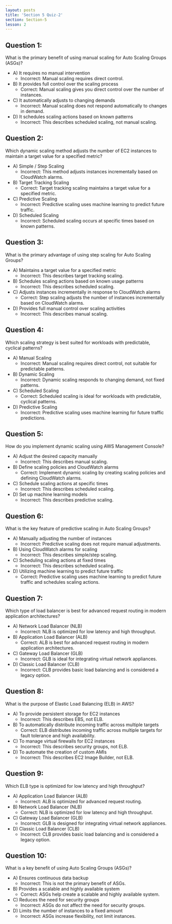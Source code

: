 ```yaml
---
layout: posts
title: 'Section 5 Quiz-2'
section: Section-5
lesson: 2
---
```


<!-- Content Covered Lesson-4, Lesson-5, Lesson-6 of Section-5 -->

## Question 1:

What is the primary benefit of using manual scaling for Auto Scaling Groups (ASGs)?

- A) It requires no manual intervention
  - Incorrect: Manual scaling requires direct control.
- B) It provides full control over the scaling process
  - Correct: Manual scaling gives you direct control over the number of instances.
- C) It automatically adjusts to changing demands
  - Incorrect: Manual scaling does not respond automatically to changes in demand.
- D) It schedules scaling actions based on known patterns
  - Incorrect: This describes scheduled scaling, not manual scaling.

<!-- pagebreak -->

## Question 2:

Which dynamic scaling method adjusts the number of EC2 instances to maintain a target value for a specified metric?

- A) Simple / Step Scaling
  - Incorrect: This method adjusts instances incrementally based on CloudWatch alarms.
- B) Target Tracking Scaling
  - Correct: Target tracking scaling maintains a target value for a specified metric.
- C) Predictive Scaling
  - Incorrect: Predictive scaling uses machine learning to predict future traffic.
- D) Scheduled Scaling
  - Incorrect: Scheduled scaling occurs at specific times based on known patterns.

<!-- pagebreak -->

## Question 3:

What is the primary advantage of using step scaling for Auto Scaling Groups?

- A) Maintains a target value for a specified metric
  - Incorrect: This describes target tracking scaling.
- B) Schedules scaling actions based on known usage patterns
  - Incorrect: This describes scheduled scaling.
- C) Adjusts instances incrementally in response to CloudWatch alarms
  - Correct: Step scaling adjusts the number of instances incrementally based on CloudWatch alarms.
- D) Provides full manual control over scaling activities
  - Incorrect: This describes manual scaling.

<!-- pagebreak -->

## Question 4:

Which scaling strategy is best suited for workloads with predictable, cyclical patterns?

- A) Manual Scaling
  - Incorrect: Manual scaling requires direct control, not suitable for predictable patterns.
- B) Dynamic Scaling
  - Incorrect: Dynamic scaling responds to changing demand, not fixed patterns.
- C) Scheduled Scaling
  - Correct: Scheduled scaling is ideal for workloads with predictable, cyclical patterns.
- D) Predictive Scaling
  - Incorrect: Predictive scaling uses machine learning for future traffic predictions.

<!-- pagebreak -->

## Question 5:

How do you implement dynamic scaling using AWS Management Console?

- A) Adjust the desired capacity manually
  - Incorrect: This describes manual scaling.
- B) Define scaling policies and CloudWatch alarms
  - Correct: Implement dynamic scaling by creating scaling policies and defining CloudWatch alarms.
- C) Schedule scaling actions at specific times
  - Incorrect: This describes scheduled scaling.
- D) Set up machine learning models
  - Incorrect: This describes predictive scaling.

<!-- pagebreak -->

## Question 6:

What is the key feature of predictive scaling in Auto Scaling Groups?

- A) Manually adjusting the number of instances
  - Incorrect: Predictive scaling does not require manual adjustments.
- B) Using CloudWatch alarms for scaling
  - Incorrect: This describes simple/step scaling.
- C) Scheduling scaling actions at fixed times
  - Incorrect: This describes scheduled scaling.
- D) Utilizing machine learning to predict future traffic
  - Correct: Predictive scaling uses machine learning to predict future traffic and schedules scaling actions.

<!-- pagebreak -->

## Question 7:

Which type of load balancer is best for advanced request routing in modern application architectures?

- A) Network Load Balancer (NLB)
  - Incorrect: NLB is optimized for low latency and high throughput.
- B) Application Load Balancer (ALB)
  - Correct: ALB is best for advanced request routing in modern application architectures.
- C) Gateway Load Balancer (GLB)
  - Incorrect: GLB is ideal for integrating virtual network appliances.
- D) Classic Load Balancer (CLB)
  - Incorrect: CLB provides basic load balancing and is considered a legacy option.

<!-- pagebreak -->

## Question 8:

What is the purpose of Elastic Load Balancing (ELB) in AWS?

- A) To provide persistent storage for EC2 instances
  - Incorrect: This describes EBS, not ELB.
- B) To automatically distribute incoming traffic across multiple targets
  - Correct: ELB distributes incoming traffic across multiple targets for fault tolerance and high availability.
- C) To manage virtual firewalls for EC2 instances
  - Incorrect: This describes security groups, not ELB.
- D) To automate the creation of custom AMIs
  - Incorrect: This describes EC2 Image Builder, not ELB.

<!-- pagebreak -->

## Question 9:

Which ELB type is optimized for low latency and high throughput?

- A) Application Load Balancer (ALB)
  - Incorrect: ALB is optimized for advanced request routing.
- B) Network Load Balancer (NLB)
  - Correct: NLB is optimized for low latency and high throughput.
- C) Gateway Load Balancer (GLB)
  - Incorrect: GLB is designed for integrating virtual network appliances.
- D) Classic Load Balancer (CLB)
  - Incorrect: CLB provides basic load balancing and is considered a legacy option.

<!-- pagebreak -->

## Question 10:

What is a key benefit of using Auto Scaling Groups (ASGs)?

- A) Ensures continuous data backup
  - Incorrect: This is not the primary benefit of ASGs.
- B) Provides a scalable and highly available system
  - Correct: ASGs help create a scalable and highly available system.
- C) Reduces the need for security groups
  - Incorrect: ASGs do not affect the need for security groups.
- D) Limits the number of instances to a fixed amount
  - Incorrect: ASGs increase flexibility, not limit instances.
